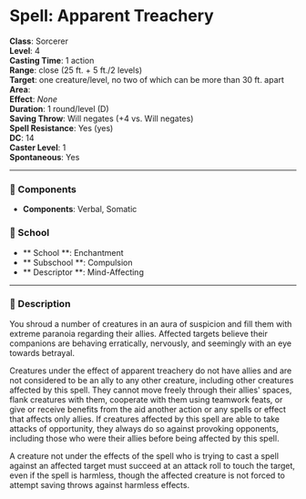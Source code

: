
# Spell: Apparent Treachery
**Class**: Sorcerer  
**Level**: 4  
**Casting Time**: 1 action  
**Range**: close (25 ft. + 5 ft./2 levels)  
**Target**: one creature/level, no two of which can be more than 30 ft. apart  
**Area**:   
**Effect**: _None_  
**Duration**: 1 round/level (D)  
**Saving Throw**: Will negates (+4 vs. Will negates)  
**Spell Resistance**: Yes (yes)  
**DC**: 14  
**Caster Level**: 1  
**Spontaneous**: Yes

---

### 🔮 Components
- **Components**: Verbal, Somatic

### 🏫 School
- ** School **: Enchantment
- ** Subschool **: Compulsion
- ** Descriptor **: Mind-Affecting
---

### 📜 Description
You shroud a number of creatures in an aura of suspicion and fill them with extreme paranoia regarding their allies. Affected targets believe their companions are behaving erratically, nervously, and seemingly with an eye towards betrayal.

Creatures under the effect of apparent treachery do not have allies and are not considered to be an ally to any other creature, including other creatures affected by this spell. They cannot move freely through their allies' spaces, flank creatures with them, cooperate with them using teamwork feats, or give or receive benefits from the aid another action or any spells or effect that affects only allies. If creatures affected by this spell are able to take attacks of opportunity, they always do so against provoking opponents, including those who were their allies before being affected by this spell.

A creature not under the effects of the spell who is trying to cast a spell against an affected target must succeed at an attack roll to touch the target, even if the spell is harmless, though the affected creature is not forced to attempt saving throws against harmless effects.
